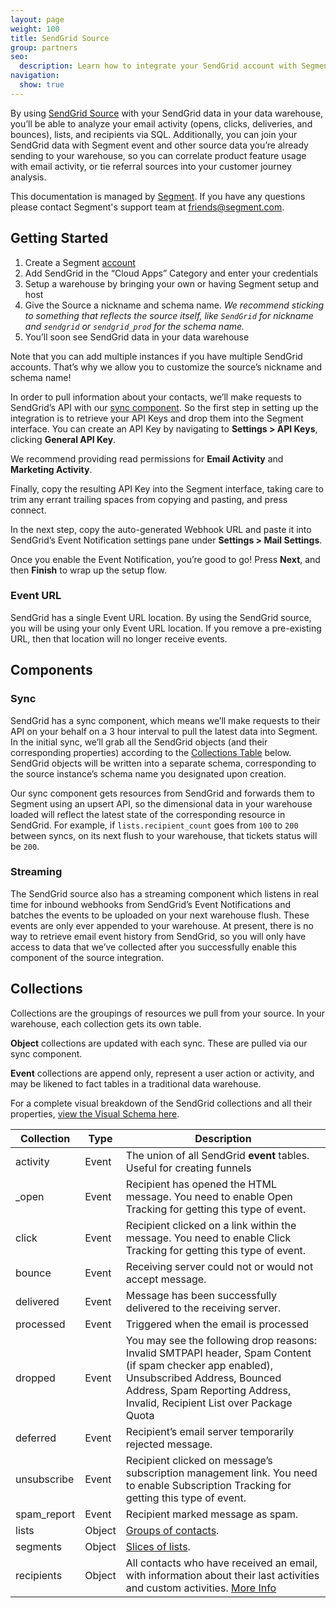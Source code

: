 ```yaml
---
layout: page
weight: 100
title: SendGrid Source
group: partners
seo:
  description: Learn how to integrate your SendGrid account with Segment.
navigation:
  show: true
---
```


By using [SendGrid Source](https://segment.com/sources/sendgrid/?utm_medium=docs&utm_source=stripe&utm_campaign=sources) with your SendGrid data in your data warehouse, you’ll be able to analyze your email activity (opens, clicks, deliveries, and bounces), lists, and recipients via SQL. Additionally, you can join your SendGrid data with Segment event and other source data you’re already sending to your warehouse, so you can correlate product feature usage with email activity, or tie referral sources into your customer journey analysis.

This documentation is managed by [Segment](https://segment.com/?utm_medium=docs&utm_source=sendgrid&utm_campaign=sources). If you have any questions please contact Segment's support team at friends@segment.com.

## Getting Started


1. Create a Segment [account](https://segment.com/sources/sendgrid)
2. Add SendGrid in the “Cloud Apps” Category and enter your credentials
3. Setup a warehouse by bringing your own or having Segment setup and host
4. Give the Source a nickname and schema name. *We recommend sticking to something that reflects the source itself, like `SendGrid` for nickname and `sendgrid` or `sendgrid_prod` for the schema name.*
4. You’ll soon see SendGrid data in your data warehouse


Note that you can add multiple instances if you have multiple SendGrid accounts. That’s why we allow you to customize the source’s nickname and schema name!

In order to pull information about your contacts, we’ll make requests to SendGrid’s API with our [sync component](#sync). So the first step in setting up the integration is to retrieve your API Keys and drop them into the Segment interface. You can create an API Key by navigating to **Settings > API Keys**, clicking **General API Key**.

We recommend providing read permissions for **Email Activity** and **Marketing Activity**.

Finally, copy the resulting API Key into the Segment interface, taking care to trim any errant trailing spaces from copying and pasting, and press connect.

In the next step, copy the auto-generated Webhook URL and paste it into SendGrid’s Event Notification settings pane under **Settings > Mail Settings**.

Once you enable the Event Notification, you’re good to go! Press **Next**, and then **Finish** to wrap up the setup flow.

### Event URL

SendGrid has a single Event URL location. By using the SendGrid source, you will be using your only Event URL location. If you remove a pre-existing URL, then that location will no longer receive events.

## Components

### Sync

SendGrid has a sync component, which means we’ll make requests to their API on your behalf on a 3 hour interval to pull the latest data into Segment. In the initial sync, we’ll grab all the SendGrid objects (and their corresponding properties) according to the [Collections Table]() below. SendGrid objects will be written into a separate schema, corresponding to the source instance’s schema name you designated upon creation.

Our sync component gets resources from SendGrid and forwards them to Segment using an upsert API, so the dimensional data in your warehouse loaded will reflect the latest state of the corresponding resource in SendGrid. For example,  if `lists.recipient_count` goes from `100` to `200` between syncs, on its next flush to your warehouse, that tickets status will be  `200`.


### Streaming

The SendGrid source also has a streaming component which listens in real time for inbound webhooks from SendGrid’s Event Notifications and batches the events to be uploaded on your next warehouse flush. These events are only ever appended to your warehouse. At present, there is no way to retrieve email event history from SendGrid, so you will only have access to data that we’ve collected after you successfully enable this component of the source integration.


## Collections

Collections are the groupings of resources we pull from your source. In your warehouse, each collection gets its own table.

**Object** collections are updated with each sync. These are pulled via our sync component.

**Event** collections are append only, represent a user action or activity, and may be likened to fact tables in a traditional data warehouse.

For a complete visual breakdown of the SendGrid collections and all their properties, [view the Visual Schema here](https://www.lucidchart.com/invitations/accept/c639887d-09da-4f91-a846-1409f6dd0d56).

<div class="table-wrap">

|  Collection | Type | Description |
|  ------ | ------ | ------ |
|  activity | Event | The union of all SendGrid **event** tables. Useful for creating funnels |
|  _open | Event | Recipient has opened the HTML message. You need to enable Open Tracking for getting this type of event. |
|  click | Event | Recipient clicked on a link within the message. You need to enable Click Tracking for getting this type of event. |
|  bounce | Event | Receiving server could not or would not accept message. |
|  delivered | Event | Message has been successfully delivered to the receiving server. |
|  processed | Event | Triggered when the email is processed |
|  dropped | Event | You may see the following drop reasons: Invalid SMTPAPI header, Spam Content (if spam checker app enabled), Unsubscribed Address, Bounced Address, Spam Reporting Address, Invalid, Recipient List over Package Quota |
|  deferred | Event | Recipient’s email server temporarily rejected message. |
|  unsubscribe | Event | Recipient clicked on message’s subscription management link. You need to enable Subscription Tracking for getting this type of event. |
|  spam_report | Event | Recipient marked message as spam. |
|  lists | Object | [Groups of contacts](https://sendgrid.com/docs/API_Reference/Web_API_v3/Marketing_Campaigns/contactdb.html). |
|  segments | Object | [Slices of lists](https://sendgrid.com/docs/API_Reference/Web_API_v3/Marketing_Campaigns/contactdb.html). |
|  recipients | Object | All contacts who have received an email, with information about their last activities and custom activities. [More Info](https://sendgrid.com/docs/API_Reference/Web_API_v3/Marketing_Campaigns/contactdb.html) |

</div>